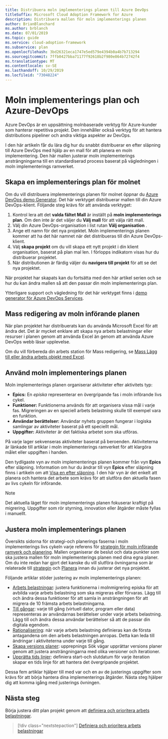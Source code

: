 ```yaml
---
title: Distribuera moln implementerings planen till Azure DevOps
titleSuffix: Microsoft Cloud Adoption Framework for Azure
description: Distribuera mallen för moln implementerings planen
author: BrianBlanchard
ms.author: brblanch
ms.date: 07/01/2019
ms.topic: guide
ms.service: cloud-adoption-framework
ms.subservice: plan
ms.openlocfilehash: 3bd26321eca1747e5ed579e4394b0a4b7b713294
ms.sourcegitcommit: 7ffb0427bba71177f92618b2f980e864b72742f4
ms.translationtype: MT
ms.contentlocale: sv-SE
ms.lasthandoff: 10/29/2019
ms.locfileid: "73048224"
---
```

# <a name="cloud-adoption-plan-and-azure-devops"></a>Moln implementerings plan och Azure-DevOps

Azure DevOps är en uppsättning molnbaserade verktyg för Azure-kunder som hanterar repetitiva projekt. Den innehåller också verktyg för att hantera distributions pipeliner och andra viktiga aspekter av DevOps. 

I den här artikeln får du lära dig hur du snabbt distribuerar en efter släpning till Azure DevOps med hjälp av en mall för att planera en moln implementering. Den här mallen justerar moln implementerings ansträngningarna till en standardiserad process baserat på vägledningen i moln implementerings ramverket.

## <a name="create-your-cloud-adoption-plan"></a>Skapa en implementerings plan för molnet

Om du vill distribuera implementerings planen för molnet öppnar du [Azure DevOps demo Generator](https://aka.ms/adopt/plan/generator). Det här verktyget distribuerar mallen till din Azure DevOps-klient. Följande steg krävs för att använda verktyget:

1. Kontrol lera att det **valda fältet Mall** är inställt på **moln implementerings plan**. Om den inte är det väljer du **Välj mall** för att välja rätt mall.
2. Välj din Azure DevOps-organisation i list rutan **Välj organisation** .
3. Ange ett namn för det nya projektet. Moln implementerings planen kommer att ha det här namnet när det distribueras till din Azure DevOps-klient.
4. Välj **skapa projekt** om du vill skapa ett nytt projekt i din klient organisation, baserat på plan mal len. I förlopps indikatorn visas hur du distribuerar projektet.
5. När distributionen är färdig väljer du **navigera till projekt** för att se det nya projektet.

När projektet har skapats kan du fortsätta med den här artikel serien och se hur du kan ändra mallen så att den passar din moln implementerings plan.

Ytterligare support och vägledning för det här verktyget finns i [demo generator för Azure DevOps Services](https://docs.microsoft.com/azure/devops/demo-gen/?toc=%2Fazure%2Fdevops%2Fdemo-gen%2Ftoc.json&bc=%2Fazure%2Fdevops%2Fdemo-gen%2Fbreadcrumb%2Ftoc.json&view=azure-devops).

## <a name="bulk-edit-the-cloud-adoption-plan"></a>Mass redigering av moln införande planen

När plan projektet har distribuerats kan du använda Microsoft Excel för att ändra det. Det är mycket enklare att skapa nya arbets belastningar eller resurser i planen genom att använda Excel än genom att använda Azure DevOps webb läsar upplevelse.

Om du vill förbereda din arbets station för Mass redigering, se [Mass Lägg till eller ändra arbets objekt med Excel](https://docs.microsoft.com/azure/devops/boards/backlogs/office/bulk-add-modify-work-items-excel?view=azure-devops).

## <a name="use-the-cloud-adoption-plan"></a>Använd moln implementerings planen

Moln implementerings planen organiserar aktiviteter efter aktivitets typ:

- **Epics:** En *episka* representerar en övergripande fas i moln införande livs cykel.
- **Funktioner:** Funktionerna används för att organisera vissa mål i varje fas. Migreringen av en speciell arbets belastning skulle till exempel vara en funktion.
- **Användar berättelser:** Användar nyhets gruppen fungerar i logiska samlingar av aktiviteter baserat på ett speciellt mål.
- **Uppgifter:** Aktiviteter är det faktiska arbetet som ska utföras.

På varje lager sekvenseras aktiviteter baserat på beroenden. Aktiviteterna är länkade till artiklar i moln implementerings ramverket för att klargöra målet eller uppgiften i handen.

Den tydligaste vyn av moln implementerings planen kommer från vyn **Epics** efter släpning. Information om hur du ändrar till vyn **Epics** efter släpning finns i artikeln om att [Visa en efter släpning](https://docs.microsoft.com/azure/devops/boards/backlogs/define-features-epics?view=azure-devops#view-a-backlog-or-portfolio-backlog). I den här vyn är det enkelt att planera och hantera det arbete som krävs för att slutföra den aktuella fasen av livs cykeln för införande.

> [!NOTE]
> Det aktuella läget för moln implementerings planen fokuserar kraftigt på migrering. Uppgifter som rör styrning, innovation eller åtgärder måste fyllas i manuellt.

## <a name="align-the-cloud-adoption-plan"></a>Justera moln implementerings planen

Översikts sidorna för strategi-och planerings faserna i moln implementerings livs cykeln varje referens för [strategin för moln införande ramverk och planering](https://archcenter.blob.core.windows.net/cdn/fusion/readiness/Microsoft-Cloud-Adoption-Framework-Strategy-and-Plan-Template.docx). Mallen organiserar de beslut och data punkter som ska justera mallen för moln implementerings planen med dina egna planer. Om du inte redan har gjort det kanske du vill slutföra övningarna som är relaterade till [strategin](../strategy/index.md) och [Planera](../plan/index.md) innan du justerar det nya projektet.

Följande artiklar stöder justering av moln implementerings planen:

- [Arbets belastningar](./workloads.md): justera funktionerna i molnmigrering episka för att avbilda varje arbets belastning som ska migreras eller förvaras. Lägg till och ändra dessa funktioner för att samla in ansträngningen för att migrera de 10 främsta arbets belastningarna.
- [Till gångar](./assets.md): varje till gång (virtuell dator, program eller data) representeras av användarnas berättelser under varje arbets belastning. Lägg till och ändra dessa användar berättelser så att de passar din digitala egendom.
- [Rationalisering](./review-rationalization.md): när varje arbets belastning definieras kan de första antagandena om den arbets belastningen anropas. Detta kan leda till ändringar i aktiviteterna under varje till gång.
- [Skapa versions planer](./iteration-paths.md): upprepnings Sök vägar upprättar versions planer genom att justera ansträngningarna med olika versioner och iterationer.
- [Upprätta tids linjer](./timelines.md): definiera start-och slutdatum för varje iteration skapar en tids linje för att hantera det övergripande projektet.

Dessa fem artiklar hjälper till med var och en av de justerings uppgifter som krävs för att börja hantera dina implementerings åtgärder. Nästa steg hjälper dig att komma igång med justerings övningen.

## <a name="next-steps"></a>Nästa steg

Börja justera ditt plan projekt genom att [definiera och prioritera arbets belastningar](./workloads.md).

> [!div class="nextstepaction"]
> [Definiera och prioritera arbets belastningar](./workloads.md)
